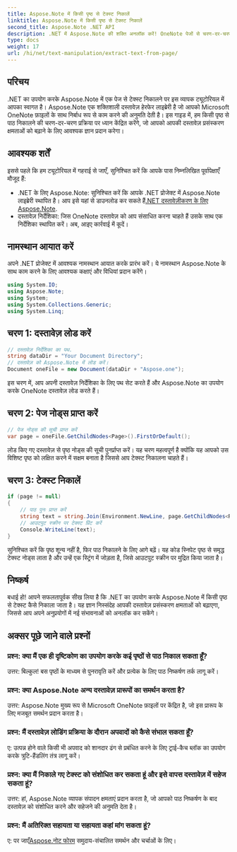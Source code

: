 ```yaml
---
title: Aspose.Note में किसी पृष्ठ से टेक्स्ट निकालें
linktitle: Aspose.Note में किसी पृष्ठ से टेक्स्ट निकालें
second_title: Aspose.Note .NET API
description: .NET में Aspose.Note की शक्ति अनलॉक करें! OneNote पेजों से चरण-दर-चरण टेक्स्ट निकालना सीखें। आज ही अपने दस्तावेज़ प्रसंस्करण कौशल को उन्नत करें।
type: docs
weight: 17
url: /hi/net/text-manipulation/extract-text-from-page/
---
```

## परिचय
.NET का उपयोग करके Aspose.Note में एक पेज से टेक्स्ट निकालने पर इस व्यापक ट्यूटोरियल में आपका स्वागत है। Aspose.Note एक शक्तिशाली दस्तावेज़ हेरफेर लाइब्रेरी है जो आपको Microsoft OneNote फ़ाइलों के साथ निर्बाध रूप से काम करने की अनुमति देती है। इस गाइड में, हम किसी पृष्ठ से पाठ निकालने की चरण-दर-चरण प्रक्रिया पर ध्यान केंद्रित करेंगे, जो आपको आपकी दस्तावेज़ प्रसंस्करण क्षमताओं को बढ़ाने के लिए आवश्यक ज्ञान प्रदान करेगा।
## आवश्यक शर्तें
इससे पहले कि हम ट्यूटोरियल में गहराई से जाएँ, सुनिश्चित करें कि आपके पास निम्नलिखित पूर्वापेक्षाएँ मौजूद हैं:
-  .NET के लिए Aspose.Note: सुनिश्चित करें कि आपके .NET प्रोजेक्ट में Aspose.Note लाइब्रेरी स्थापित है। आप इसे यहां से डाउनलोड कर सकते हैं[.NET दस्तावेज़ीकरण के लिए Aspose.Note](https://reference.aspose.com/note/net/).
- दस्तावेज़ निर्देशिका: जिस OneNote दस्तावेज़ को आप संसाधित करना चाहते हैं उसके साथ एक निर्देशिका स्थापित करें।
अब, आइए कार्रवाई में कूदें।
## नामस्थान आयात करें
अपने .NET प्रोजेक्ट में आवश्यक नामस्थान आयात करके प्रारंभ करें। ये नामस्थान Aspose.Note के साथ काम करने के लिए आवश्यक कक्षाएं और विधियां प्रदान करेंगे।
```csharp
using System.IO;
using Aspose.Note;
using System;
using System.Collections.Generic;
using System.Linq;
```
## चरण 1: दस्तावेज़ लोड करें
```csharp
// दस्तावेज़ निर्देशिका का पथ.
string dataDir = "Your Document Directory";
// दस्तावेज़ को Aspose.Note में लोड करें।
Document oneFile = new Document(dataDir + "Aspose.one");
```
इस चरण में, आप अपनी दस्तावेज़ निर्देशिका के लिए पथ सेट करते हैं और Aspose.Note का उपयोग करके OneNote दस्तावेज़ लोड करते हैं।
## चरण 2: पेज नोड्स प्राप्त करें
```csharp
// पेज नोड्स की सूची प्राप्त करें
var page = oneFile.GetChildNodes<Page>().FirstOrDefault();
```
लोड किए गए दस्तावेज़ से पृष्ठ नोड्स की सूची पुनर्प्राप्त करें। यह चरण महत्वपूर्ण है क्योंकि यह आपको उस विशिष्ट पृष्ठ को लक्षित करने में सक्षम बनाता है जिससे आप टेक्स्ट निकालना चाहते हैं।
## चरण 3: टेक्स्ट निकालें
```csharp
if (page != null)
{
    // पाठ पुनः प्राप्त करें
    string text = string.Join(Environment.NewLine, page.GetChildNodes<RichText>().Select(e => e.Text)) + Environment.NewLine;
    // आउटपुट स्क्रीन पर टेक्स्ट प्रिंट करें
    Console.WriteLine(text);
}
```
सुनिश्चित करें कि पृष्ठ शून्य नहीं है, फिर पाठ निकालने के लिए आगे बढ़ें। यह कोड स्निपेट पृष्ठ से समृद्ध टेक्स्ट नोड्स लाता है और उन्हें एक स्ट्रिंग में जोड़ता है, जिसे आउटपुट स्क्रीन पर मुद्रित किया जाता है।
## निष्कर्ष
बधाई हो! आपने सफलतापूर्वक सीख लिया है कि .NET का उपयोग करके Aspose.Note में किसी पृष्ठ से टेक्स्ट कैसे निकाला जाता है। यह ज्ञान निस्संदेह आपकी दस्तावेज़ प्रसंस्करण क्षमताओं को बढ़ाएगा, जिससे आप अपने अनुप्रयोगों में नई संभावनाओं को अनलॉक कर सकेंगे।
## अक्सर पूछे जाने वाले प्रश्नों
### प्रश्न: क्या मैं एक ही दृष्टिकोण का उपयोग करके कई पृष्ठों से पाठ निकाल सकता हूँ?
उत्तर: बिल्कुल! बस पृष्ठों के माध्यम से पुनरावृति करें और प्रत्येक के लिए पाठ निष्कर्षण तर्क लागू करें।
### प्रश्न: क्या Aspose.Note अन्य दस्तावेज़ प्रारूपों का समर्थन करता है?
उत्तर: Aspose.Note मुख्य रूप से Microsoft OneNote फ़ाइलों पर केंद्रित है, जो इस प्रारूप के लिए मजबूत समर्थन प्रदान करता है।
### प्रश्न: मैं दस्तावेज़ लोडिंग प्रक्रिया के दौरान अपवादों को कैसे संभाल सकता हूँ?
ए: उत्पन्न होने वाले किसी भी अपवाद को शानदार ढंग से प्रबंधित करने के लिए ट्राई-कैच ब्लॉक का उपयोग करके त्रुटि-हैंडलिंग तंत्र लागू करें।
### प्रश्न: क्या मैं निकाले गए टेक्स्ट को संशोधित कर सकता हूं और इसे वापस दस्तावेज़ में सहेज सकता हूं?
उत्तर: हां, Aspose.Note व्यापक संपादन क्षमताएं प्रदान करता है, जो आपको पाठ निष्कर्षण के बाद दस्तावेज़ को संशोधित करने और सहेजने की अनुमति देता है।
### प्रश्न: मैं अतिरिक्त सहायता या सहायता कहां मांग सकता हूं?
 ए: पर जाएँ[Aspose.नोट फोरम](https://forum.aspose.com/c/note/28) समुदाय-संचालित समर्थन और चर्चाओं के लिए।